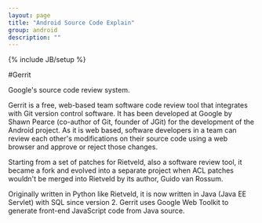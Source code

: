 ```yaml
---
layout: page
title: "Android Source Code Explain"
group: android
description: ""
---
```

{% include JB/setup %}

#Gerrit

Google's source code review system.

Gerrit is a free, web-based team software code review tool that integrates with Git version control software. It has been developed at Google by Shawn Pearce (co-author of Git, founder of JGit) for the development of the Android project. As it is web based, software developers in a team can review each other's modifications on their source code using a web browser and approve or reject those changes.

Starting from a set of patches for Rietveld, also a software review tool, it became a fork and evolved into a separate project when ACL patches wouldn't be merged into Rietveld by its author, Guido van Rossum.

Originally written in Python like Rietveld, it is now written in Java (Java EE Servlet) with SQL since version 2. Gerrit uses Google Web Toolkit to generate front-end JavaScript code from Java source.
